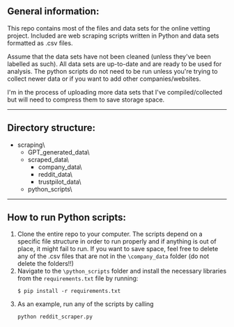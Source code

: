 ## General information:

This repo contains most of the files and data sets for the online vetting project. Included are web scraping scripts written in Python and data sets formatted as .csv files.

Assume that the data sets have not been cleaned (unless they've been labelled as such). All data sets are up-to-date and are ready to be used for analysis. The python scripts do not need to be run unless you're trying to collect newer data or if you want to add other companies/websites.

I'm in the process of uploading more data sets that I've compiled/collected but will need to compress them to save storage space.

---

## Directory structure:

- scraping\
    - GPT_generated_data\
    - scraped_data\
        - company_data\
        - reddit_data\
        - trustpilot_data\
    - python_scripts\

---

## How to run Python scripts:

1. Clone the entire repo to your computer. The scripts depend on a specific file structure in order to run properly and if anything is out of place, it might fail to run. If you want to save space, feel free to delete any of the .csv files that are not in the ```\company_data``` folder (do not delete the folders!!)
2. Navigate to the ```\python_scripts``` folder and install the necessary libraries from the ```requirements.txt``` file by running:
    ```
    $ pip install -r requirements.txt
    ```
3. As an example, run any of the scripts by calling
    ```
    python reddit_scraper.py
    ```